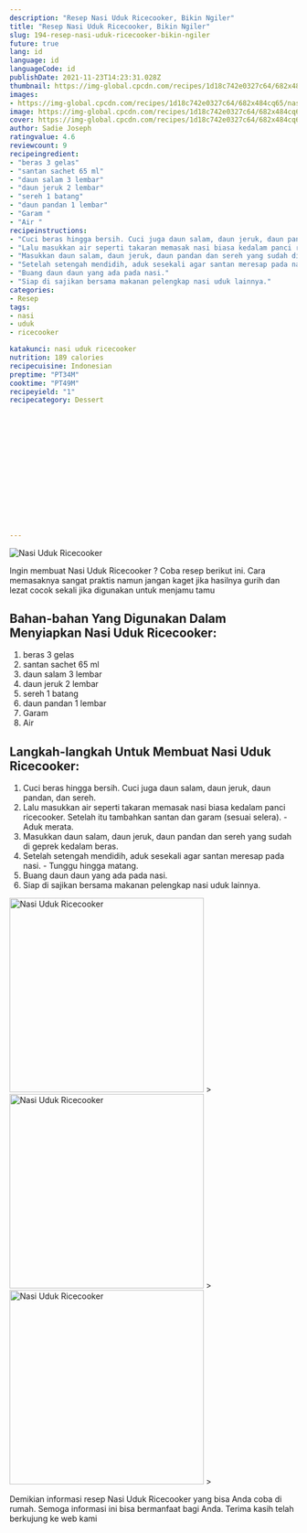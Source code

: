```yaml
---
description: "Resep Nasi Uduk Ricecooker, Bikin Ngiler"
title: "Resep Nasi Uduk Ricecooker, Bikin Ngiler"
slug: 194-resep-nasi-uduk-ricecooker-bikin-ngiler
future: true
lang: id
language: id
languageCode: id
publishDate: 2021-11-23T14:23:31.028Z 
thumbnail: https://img-global.cpcdn.com/recipes/1d18c742e0327c64/682x484cq65/nasi-uduk-ricecooker-foto-resep-utama.png
images:
- https://img-global.cpcdn.com/recipes/1d18c742e0327c64/682x484cq65/nasi-uduk-ricecooker-foto-resep-utama.png
image: https://img-global.cpcdn.com/recipes/1d18c742e0327c64/682x484cq65/nasi-uduk-ricecooker-foto-resep-utama.png
cover: https://img-global.cpcdn.com/recipes/1d18c742e0327c64/682x484cq65/nasi-uduk-ricecooker-foto-resep-utama.png
author: Sadie Joseph
ratingvalue: 4.6
reviewcount: 9
recipeingredient:
- "beras 3 gelas"
- "santan sachet 65 ml"
- "daun salam 3 lembar"
- "daun jeruk 2 lembar"
- "sereh 1 batang"
- "daun pandan 1 lembar"
- "Garam "
- "Air "
recipeinstructions:
- "Cuci beras hingga bersih. Cuci juga daun salam, daun jeruk, daun pandan, dan sereh."
- "Lalu masukkan air seperti takaran memasak nasi biasa kedalam panci ricecooker. Setelah itu tambahkan santan dan garam (sesuai selera). Aduk merata."
- "Masukkan daun salam, daun jeruk, daun pandan dan sereh yang sudah di geprek kedalam beras."
- "Setelah setengah mendidih, aduk sesekali agar santan meresap pada nasi.  Tunggu hingga matang."
- "Buang daun daun yang ada pada nasi."
- "Siap di sajikan bersama makanan pelengkap nasi uduk lainnya."
categories:
- Resep
tags:
- nasi
- uduk
- ricecooker

katakunci: nasi uduk ricecooker 
nutrition: 189 calories
recipecuisine: Indonesian
preptime: "PT34M"
cooktime: "PT49M"
recipeyield: "1"
recipecategory: Dessert


     
    
    
    
    
    
    
    
    
    
    
      
    
---
```



![Nasi Uduk Ricecooker](https://img-global.cpcdn.com/recipes/1d18c742e0327c64/682x484cq65/nasi-uduk-ricecooker-foto-resep-utama.png)

Ingin membuat Nasi Uduk Ricecooker ? Coba resep berikut ini. Cara memasaknya sangat praktis namun jangan kaget jika hasilnya gurih dan lezat cocok sekali jika digunakan untuk menjamu tamu

<!--inarticleads1-->

## Bahan-bahan Yang Digunakan Dalam Menyiapkan Nasi Uduk Ricecooker:

1. beras 3 gelas
1. santan sachet 65 ml
1. daun salam 3 lembar
1. daun jeruk 2 lembar
1. sereh 1 batang
1. daun pandan 1 lembar
1. Garam 
1. Air 



<!--inarticleads2-->

## Langkah-langkah Untuk Membuat Nasi Uduk Ricecooker:

1. Cuci beras hingga bersih. Cuci juga daun salam, daun jeruk, daun pandan, dan sereh.
1. Lalu masukkan air seperti takaran memasak nasi biasa kedalam panci ricecooker. Setelah itu tambahkan santan dan garam (sesuai selera). - Aduk merata.
1. Masukkan daun salam, daun jeruk, daun pandan dan sereh yang sudah di geprek kedalam beras.
1. Setelah setengah mendidih, aduk sesekali agar santan meresap pada nasi.  - Tunggu hingga matang.
1. Buang daun daun yang ada pada nasi.
1. Siap di sajikan bersama makanan pelengkap nasi uduk lainnya.
<img class="lazyload" data-src="https://img-global.cpcdn.com/steps/8d52f813452076fd/160x128cq70/nasi-uduk-ricecooker-langkah-memasak-6-foto.png" alt="Nasi Uduk Ricecooker" width="340" height="340">
><img class="lazyload" data-src="https://img-global.cpcdn.com/steps/bd825f31f1173288/160x128cq70/nasi-uduk-ricecooker-langkah-memasak-6-foto.png" alt="Nasi Uduk Ricecooker" width="340" height="340">
><img class="lazyload" data-src="https://img-global.cpcdn.com/steps/fb0c53adbfa0bf4a/160x128cq70/nasi-uduk-ricecooker-langkah-memasak-6-foto.png" alt="Nasi Uduk Ricecooker" width="340" height="340">
>



Demikian informasi  resep Nasi Uduk Ricecooker   yang bisa Anda coba di rumah. Semoga informasi ini bisa bermanfaat bagi Anda. Terima kasih telah berkujung ke web kami
